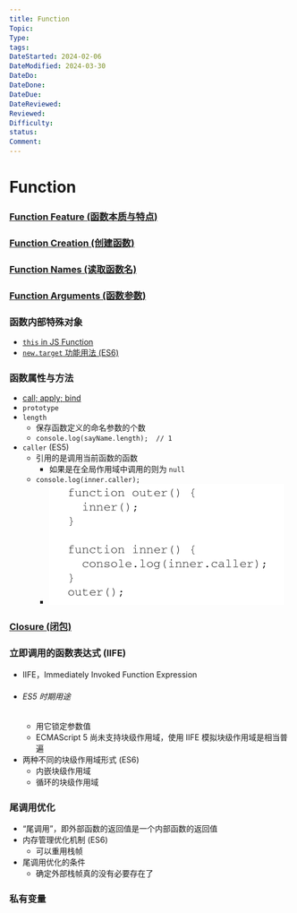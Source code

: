 ```yaml
---
title: Function
Topic:
Type:
tags:
DateStarted: 2024-02-06
DateModified: 2024-03-30
DateDo:
DateDone:
DateDue:
DateReviewed:
Reviewed:
Difficulty:
status:
Comment:
---
```


# Function

### [Function Feature (函数本质与特点)](<../Function-Feature-(函数本质与特点)>)

### [Function Creation (创建函数)](<../Function-Creation-(创建函数)>)

### [Function Names (读取函数名)](<../Function-Names-(读取函数名)>)

### [Function Arguments (函数参数)](<../Function-Arguments-(函数参数)>)

### 函数内部特殊对象

- [`this` in JS Function](`this`-in-JS-Function.md)
- [`new.target` 功能用法 (ES6)](<../`new.target`-功能用法-(ES6)>)

### 函数属性与方法

- [call; apply; bind](call;-apply;-bind.md)
- `prototype`
- `length`
  - 保存函数定义的命名参数的个数
  - `console.log(sayName.length);  // 1`
- `caller` (ES5)
  - 引用的是调用当前函数的函数
    - 如果是在全局作用域中调用的则为 `null`
  - `console.log(inner.caller);`
    - ![image](./z-Assets/0abc5bc2d093e03182bbcfdb1ab7ca89.png)

### [Closure (闭包)](<../Closure-(闭包)>)

### 立即调用的函数表达式 (IIFE)

- IIFE，Immediately Invoked Function Expression
- ###### ES5 时期用途
  - 用它锁定参数值
  - ECMAScript 5 尚未支持块级作用域，使用 IIFE 模拟块级作用域是相当普遍
- 两种不同的块级作用域形式 (ES6)
  - 内嵌块级作用域
  - 循环的块级作用域

### 尾调用优化

- “尾调用”，即外部函数的返回值是一个内部函数的返回值
- 内存管理优化机制 (ES6)
  - 可以重用栈帧
- 尾调用优化的条件
  - 确定外部栈帧真的没有必要存在了

### 私有变量
